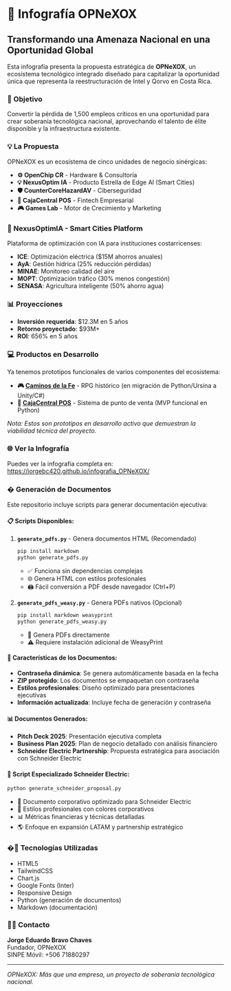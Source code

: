 # 🚀 Infografía OPNeXOX

## Transformando una Amenaza Nacional en una Oportunidad Global

Esta infografía presenta la propuesta estratégica de **OPNeXOX**, un ecosistema tecnológico integrado diseñado para capitalizar la oportunidad única que representa la reestructuración de Intel y Qorvo en Costa Rica.

### 🎯 Objetivo

Convertir la pérdida de 1,500 empleos críticos en una oportunidad para crear soberanía tecnológica nacional, aprovechando el talento de élite disponible y la infraestructura existente.

### 💡 La Propuesta

OPNeXOX es un ecosistema de cinco unidades de negocio sinérgicas:

- **⚙️ OpenChip CR** - Hardware & Consultoría
- **💡 NexusOptim IA** - Producto Estrella de Edge AI (Smart Cities)
- **🛡️ CounterCoreHazardAV** - Ciberseguridad
- **🛒 CajaCentral POS** - Fintech Empresarial  
- **🎮 Games Lab** - Motor de Crecimiento y Marketing

### 🌟 NexusOptimIA - Smart Cities Platform

Plataforma de optimización con IA para instituciones costarricenses:
- **ICE**: Optimización eléctrica ($15M ahorros anuales)
- **AyA**: Gestión hídrica (25% reducción pérdidas)
- **MINAE**: Monitoreo calidad del aire
- **MOPT**: Optimización tráfico (30% menos congestión)
- **SENASA**: Agricultura inteligente (50% ahorro agua)

### 📊 Proyecciones

- **Inversión requerida**: $12.3M en 5 años
- **Retorno proyectado**: $93M+
- **ROI**: 656% en 5 años

### 💻 Productos en Desarrollo

Ya tenemos prototipos funcionales de varios componentes del ecosistema:

- **🎮 [Caminos de la Fe](https://github.com/JorgeBC420/caminos_de_la_fe)** - RPG histórico (en migración de Python/Ursina a Unity/C#)
- **🛒 [CajaCentral POS](https://github.com/JorgeBC420/Caja_Central_POS)** - Sistema de punto de venta (MVP funcional en Python)

*Nota: Estos son prototipos en desarrollo activo que demuestran la viabilidad técnica del proyecto.*

### 🌐 Ver la Infografía

Puedes ver la infografía completa en: https://jorgebc420.github.io/infografia_OPNeXOX/

### � Generación de Documentos

Este repositorio incluye scripts para generar documentación ejecutiva:

#### 📋 Scripts Disponibles:

1. **`generate_pdfs.py`** - Genera documentos HTML (Recomendado)
   ```bash
   pip install markdown
   python generate_pdfs.py
   ```
   - ✅ Funciona sin dependencias complejas
   - 🌐 Genera HTML con estilos profesionales
   - 🖨️ Fácil conversión a PDF desde navegador (Ctrl+P)

2. **`generate_pdfs_weasy.py`** - Genera PDFs nativos (Opcional)
   ```bash
   pip install markdown weasyprint
   python generate_pdfs_weasy.py
   ```
   - 📄 Genera PDFs directamente
   - ⚠️ Requiere instalación adicional de WeasyPrint

#### 🔐 Características de los Documentos:

- **Contraseña dinámica**: Se genera automáticamente basada en la fecha
- **ZIP protegido**: Los documentos se empaquetan con contraseña
- **Estilos profesionales**: Diseño optimizado para presentaciones ejecutivas
- **Información actualizada**: Incluye fecha de generación y contraseña

#### 📊 Documentos Generados:

- **Pitch Deck 2025**: Presentación ejecutiva completa
- **Business Plan 2025**: Plan de negocio detallado con análisis financiero
- **Schneider Electric Partnership**: Propuesta estratégica para asociación con Schneider Electric

#### 🏢 Script Especializado Schneider Electric:

```bash
python generate_schneider_proposal.py
```
- 🎯 Documento corporativo optimizado para Schneider Electric
- 💼 Estilos profesionales con colores corporativos
- 📊 Métricas financieras y técnicas detalladas
- 🌎 Enfoque en expansión LATAM y partnership estratégico

### �📱 Tecnologías Utilizadas

- HTML5
- TailwindCSS
- Chart.js
- Google Fonts (Inter)
- Responsive Design
- Python (generación de documentos)
- Markdown (documentación)

### 👨‍💼 Contacto

**Jorge Eduardo Bravo Chaves**  
Fundador, OPNeXOX  
SINPE Móvil: +506 71880297

---

*OPNeXOX: Más que una empresa, un proyecto de soberanía tecnológica nacional.*
